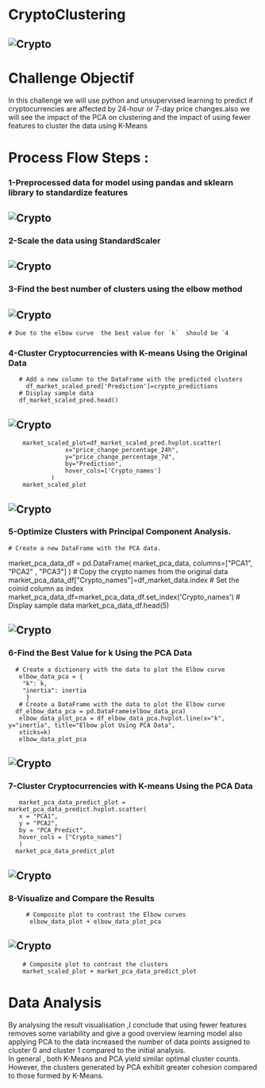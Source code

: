 # CryptoClustering
## ![Crypto](https://i.pinimg.com/736x/ce/bd/26/cebd26365e7e8c1de734652e65f766c8.jpg)

# Challenge Objectif 

In this challenge we will use python and unsupervised learning to predict if cryptocurrencies are affected by 24-hour or 7-day price changes.also we will see the impact of the PCA on clustering and the impact of using fewer features to cluster the data using K-Means

# Process Flow Steps :
  ### 1-Preprocessed data for model using pandas and sklearn library to standardize features
  ## ![Crypto](https://github.com/fahr-khadija/CryptoClustering/blob/main/images/dataframe_plot.jpg)
  ### 2-Scale the data using StandardScaler
   ## ![Crypto](https://github.com/fahr-khadija/CryptoClustering/blob/main/images/df_market_scaled_pred.jpg)
  ### 3-Find the best number of clusters using the elbow method
   
   ## ![Crypto](https://github.com/fahr-khadija/CryptoClustering/blob/main/images/elbow%20Curve.jpg)
    # Due to the elbow curve  the best value for `k`  should be `4    
  
   ### 4-Cluster Cryptocurrencies with K-means Using the Original Data
       # Add a new column to the DataFrame with the predicted clusters
         df_market_scaled_pred['Prediction']=crypto_predictions
       # Display sample data
       df_market_scaled_pred.head()
  ## ![Crypto](https://github.com/fahr-khadija/CryptoClustering/blob/main/images/df_market_scaled_pred.jpg)
        market_scaled_plot=df_market_scaled_pred.hvplot.scatter(
                    x="price_change_percentage_24h",
                    y="price_change_percentage_7d",
                    by="Prediction",
                    hover_cols=['Crypto_names']
                )
        market_scaled_plot
  ## ![Crypto](https://github.com/fahr-khadija/CryptoClustering/blob/main/images/market_scaled_plot.jpg)

  ### 5-Optimize Clusters with Principal Component Analysis.
    # Create a new DataFrame with the PCA data.
  market_pca_data_df = pd.DataFrame(
    market_pca_data,
    columns=["PCA1", "PCA2" , "PCA3"]
  )
    # Copy the crypto names from the original data
    market_pca_data_df["Crypto_names"]=df_market_data.index
    # Set the coinid column as index
    market_pca_data_df=market_pca_data_df.set_index('Crypto_names')
    # Display sample data
    market_pca_data_df.head(5)
  
  ## ![Crypto](https://github.com/fahr-khadija/CryptoClustering/blob/main/images/market_pca_data_df.jpg)

  ### 6-Find the Best Value for k Using the PCA Data
      # Create a dictionary with the data to plot the Elbow curve
       elbow_data_pca = {
        "k": k,
        "inertia": inertia
         }
       # Create a DataFrame with the data to plot the Elbow curve
      df_elbow_data_pca = pd.DataFrame(elbow_data_pca)
       elbow_data_plot_pca = df_elbow_data_pca.hvplot.line(x="k", y="inertia", title="Elbow plot Using PCA Data", 
       xticks=k)
       elbow_data_plot_pca
  
   ## ![Crypto](https://github.com/fahr-khadija/CryptoClustering/blob/main/images/elbow_data_plot_pca.jpg)

  ### 7-Cluster Cryptocurrencies with K-means Using the PCA Data
       market_pca_data_predict_plot = market_pca_data_predict.hvplot.scatter(
       x = "PCA1",
       y = "PCA2",
       by = "PCA_Predict",
       hover_cols = ["Crypto_names"]
       )
      market_pca_data_predict_plot
   ## ![Crypto](https://github.com/fahr-khadija/CryptoClustering/blob/main/images/market_pca_data_predict_plot.jpg)
   ### 8-Visualize and Compare the Results
         # Composite plot to contrast the Elbow curves
          elbow_data_plot + elbow_data_plot_pca
 ## ![Crypto](https://github.com/fahr-khadija/CryptoClustering/blob/main/images/market_pca_data_predict_plot.jpg)               
        # Composite plot to contrast the clusters
        market_scaled_plot + market_pca_data_predict_plot

# Data Analysis 
 By analysing the result visualisation ,I conclude that using fewer features removes some  variability     and give a good  overview learning model also applying PCA to the data  increased the number of data points assigned to cluster 0 and cluster 1 compared to the initial analysis.         
In general , both K-Means and PCA yield similar optimal cluster counts. However, the clusters generated by PCA exhibit greater cohesion compared to those formed by K-Means. 



